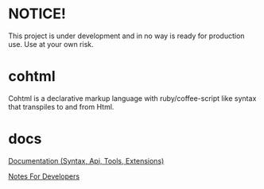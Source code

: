 # NOTICE!
This project is under development and in no way is ready for production use. Use at your own risk.

# cohtml
Cohtml is a declarative markup language with ruby/coffee-script like syntax that transpiles to and from Html.

# docs

[Documentation (Syntax, Api, Tools, Extensions)](docs/public)

[Notes For Developers](docs/dev-notes)
